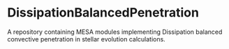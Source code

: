 # DissipationBalancedPenetration
A repository containing MESA modules implementing Dissipation balanced convective penetration in stellar evolution calculations.
